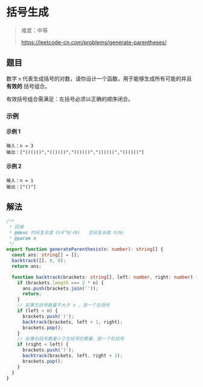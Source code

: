 # 括号生成

> 难度：中等
>
> https://leetcode-cn.com/problems/generate-parentheses/

## 题目

数字 `n` 代表生成括号的对数，请你设计一个函数，用于能够生成所有可能的并且 **有效的** 括号组合。

有效括号组合需满足：左括号必须以正确的顺序闭合。

### 示例

#### 示例 1

```
输入：n = 3
输出：["((()))","(()())","(())()","()(())","()()()"]
```

#### 示例 2

```
输入：n = 1
输出：["()"]
```

## 解法

```typescript
/**
 * 回溯
 * @desc 时间复杂度 O(4^N/√N)   空间复杂度 O(N)
 * @param n
 */
export function generateParenthesis(n: number): string[] {
  const ans: string[] = [];
  backtrack([], 0, 0);
  return ans;

  function backtrack(brackets: string[], left: number, right: number) {
    if (brackets.length === 2 * n) {
      ans.push(brackets.join(''));
      return;
    }
    // 如果左括号数量不大于 n ，放一个左括号
    if (left < n) {
      brackets.push('(');
      backtrack(brackets, left + 1, right);
      brackets.pop();
    }
    // 如果右括号数量小于左括号的数量，放一个右括号
    if (right < left) {
      brackets.push(')');
      backtrack(brackets, left, right + 1);
      brackets.pop();
    }
  }
}
```
